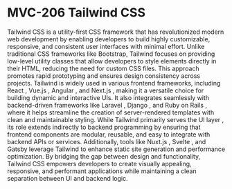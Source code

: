 # MVC-206 Tailwind CSS
Tailwind CSS is a utility-first CSS framework that has revolutionized modern web development by enabling developers to build highly customizable, responsive, and consistent user interfaces with minimal effort. Unlike traditional CSS frameworks like Bootstrap, Tailwind focuses on providing low-level utility classes that allow developers to style elements directly in their HTML, reducing the need for custom CSS files. This approach promotes rapid prototyping and ensures design consistency across projects. Tailwind is widely used in various frontend frameworks, including React , Vue.js , Angular , and Next.js , making it a versatile choice for building dynamic and interactive UIs. It also integrates seamlessly with backend-driven frameworks like Laravel , Django , and Ruby on Rails , where it helps streamline the creation of server-rendered templates with clean and maintainable styling. While Tailwind primarily serves the UI layer , its role extends indirectly to backend programming by ensuring that frontend components are modular, reusable, and easy to integrate with backend APIs or services. Additionally, tools like Nuxt.js , Svelte , and Gatsby leverage Tailwind to enhance static site generation and performance optimization. By bridging the gap between design and functionality, Tailwind CSS empowers developers to create visually appealing, responsive, and performant applications while maintaining a clean separation between UI and backend logic.
